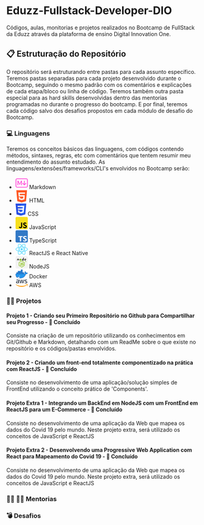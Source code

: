 # Eduzz-Fullstack-Developer-DIO

Códigos, aulas, monitorias e projetos realizados no Bootcamp de FullStack da Eduzz através da plataforma de ensino Digital Innovation One. 

## :clipboard: Estruturação do Repositório
O repositório será estruturando entre pastas para cada assunto específico.  Teremos pastas separadas para cada projeto desenvolvido durante o Bootcamp, seguindo o mesmo padrão com os comentários e explicações de cada etapa/bloco ou linha de código. Teremos também outra pasta especial para as hard skills desenvolvidas dentro das mentorias programadas no durante o progresso do bootcamp. E por final, teremos cada código salvo dos desafios propostos em cada módulo de desafio do Bootcamp.

### :computer: Linguagens

Teremos os conceitos básicos das linguagens, com códigos contendo métodos, sintaxes, regras, etc com comentários que tentem resumir meu entendimento do assunto estudado. As linguagens/extensões/frameworks/CLI's envolvidos no Bootcamp serão: 
<ul> 
    <li><img src="./Images/markdown-icon.png"> Markdown </li> 
    <li><img src="./Images/html icon.png"> HTML </li>
    <li><img src="./Images/css icon.png"> CSS </li>
    <li><img src="./Images/js icon.png"> JavaScript </li>
    <li><img src="./Images/typescript icon.png"> TypeScript </li>
    <li><img src="./Images/reactjs icon.png"> ReactJS e React Native </li>
    <li><img src="./Images/nodejs icon.png"> NodeJS </li>
    <li><img src="./Images/docker icon.png"> Docker </li>
    <li><img src="./Images/aws icon.png"> AWS </li>
</ul>

### :man_technologist: Projetos

#### Projeto 1 - Criando seu Primeiro Repositório no Github para Compartilhar seu Progresso - :black_square_button: Concluído
Consiste na criação de um repositório utilizando os conhecimentos em Git/Github e Markdown, detalhando com um ReadMe sobre o que existe no repositório e os códigos/pastas envolvidos.

#### Projeto 2 - Criando um front-end totalmente componentizado na prática com ReactJS - :black_square_button: Concluído
Consiste no desenvolvimento de uma aplicação/solução simples de FrontEnd utilizando o conceito prático de 'Components'.

#### Projeto Extra 1 - Integrando um BackEnd em NodeJS com um FrontEnd em ReactJS para um E-Commerce - :black_square_button: Concluído
Consiste no desenvolvimento de uma aplicação da Web que mapea os dados do Covid 19 pelo mundo. Neste projeto extra, será utilizado
os conceitos de JavaScript e ReactJS

#### Projeto Extra 2 - Desenvolvendo uma Progressive Web Application com React para Mapeamento do Covid 19 - :black_square_button: Concluído
Consiste no desenvolvimento de uma aplicação da Web que mapea os dados do Covid 19 pelo mundo. Neste projeto extra, será utilizado
os conceitos de JavaScript e ReactJS

### :woman_teacher: :man_teacher: Mentorias
### :bomb: Desafios